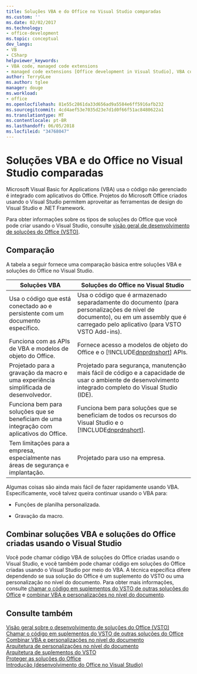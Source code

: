 ```yaml
---
title: Soluções VBA e do Office no Visual Studio comparadas
ms.custom: ''
ms.date: 02/02/2017
ms.technology:
- office-development
ms.topic: conceptual
dev_langs:
- VB
- CSharp
helpviewer_keywords:
- VBA code, managed code extensions
- managed code extensions [Office development in Visual Studio], VBA compared to
author: TerryGLee
ms.author: tglee
manager: douge
ms.workload:
- office
ms.openlocfilehash: 81e55c2861da33d656ad9a5584e6ff5916afb232
ms.sourcegitcommit: 4cd4aef53e7035d23e7d1d0f66f51ac8480622a1
ms.translationtype: MT
ms.contentlocale: pt-BR
ms.lasthandoff: 06/05/2018
ms.locfileid: "34768047"
---
```

# <a name="vba-and-office-solutions-in-visual-studio-compared"></a>Soluções VBA e do Office no Visual Studio comparadas
  Microsoft Visual Basic for Applications (VBA) usa o código não gerenciado é integrado com aplicativos do Office. Projetos do Microsoft Office criados usando o Visual Studio permitem aproveitar as ferramentas de design do Visual Studio e .NET Framework.  
  
 Para obter informações sobre os tipos de soluções do Office que você pode criar usando o Visual Studio, consulte [visão geral de desenvolvimento de soluções do Office &#40;VSTO&#41;](../vsto/office-solutions-development-overview-vsto.md).  
  
## <a name="comparison"></a>Comparação  
 A tabela a seguir fornece uma comparação básica entre soluções VBA e soluções do Office no Visual Studio.  
  
|Soluções VBA|Soluções do Office no Visual Studio|  
|-------------------|---------------------------------------|  
|Usa o código que está conectado ao e persistente com um documento específico.|Usa o código que é armazenado separadamente do documento (para personalizações de nível de documento), ou em um assembly que é carregado pelo aplicativo (para VSTO VSTO Add-ins).|  
|Funciona com as APIs de VBA e modelos de objeto do Office.|Fornece acesso a modelos de objeto do Office e o [!INCLUDE[dnprdnshort](../sharepoint/includes/dnprdnshort-md.md)] APIs.|  
|Projetado para a gravação da macro e uma experiência simplificada de desenvolvedor.|Projetado para segurança, manutenção mais fácil de código e a capacidade de usar o ambiente de desenvolvimento integrado completo do Visual Studio (IDE).|  
|Funciona bem para soluções que se beneficiam de uma integração com aplicativos do Office.|Funciona bem para soluções que se beneficiam de todos os recursos do Visual Studio e o [!INCLUDE[dnprdnshort](../sharepoint/includes/dnprdnshort-md.md)].|  
|Tem limitações para a empresa, especialmente nas áreas de segurança e implantação.|Projetado para uso na empresa.|  
  
 Algumas coisas são ainda mais fácil de fazer rapidamente usando VBA. Especificamente, você talvez queira continuar usando o VBA para:  
  
-   Funções de planilha personalizada.  
  
-   Gravação da macro.  
  
## <a name="combine-vba-solutions-and-office-solutions-created-by-using-visual-studio"></a>Combinar soluções VBA e soluções do Office criadas usando o Visual Studio  
 Você pode chamar código VBA de soluções do Office criadas usando o Visual Studio, e você também pode chamar código em soluções do Office criadas usando o Visual Studio por meio do VBA. A técnica específica difere dependendo se sua solução do Office é um suplemento do VSTO ou uma personalização no nível do documento. Para obter mais informações, consulte [chamar o código em suplementos do VSTO de outras soluções do Office](../vsto/calling-code-in-vsto-add-ins-from-other-office-solutions.md) e [combinar VBA e personalizações no nível do documento](../vsto/combining-vba-and-document-level-customizations.md).  
  
## <a name="see-also"></a>Consulte também  
 [Visão geral sobre o desenvolvimento de soluções do Office &#40;VSTO&#41;](../vsto/office-solutions-development-overview-vsto.md)   
 [Chamar o código em suplementos do VSTO de outras soluções do Office](../vsto/calling-code-in-vsto-add-ins-from-other-office-solutions.md)   
 [Combinar VBA e personalizações no nível do documento](../vsto/combining-vba-and-document-level-customizations.md)   
 [Arquitetura de personalizações no nível do documento](../vsto/architecture-of-document-level-customizations.md)   
 [Arquitetura de suplementos do VSTO](../vsto/architecture-of-vsto-add-ins.md)   
 [Proteger as soluções do Office](../vsto/securing-office-solutions.md)   
 [Introdução &#40;desenvolvimento do Office no Visual Studio&#41;](../vsto/getting-started-office-development-in-visual-studio.md)  
  
  